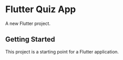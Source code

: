 # Flutter Quiz App

A new Flutter project.

## Getting Started
This project is a starting point for a Flutter application.
